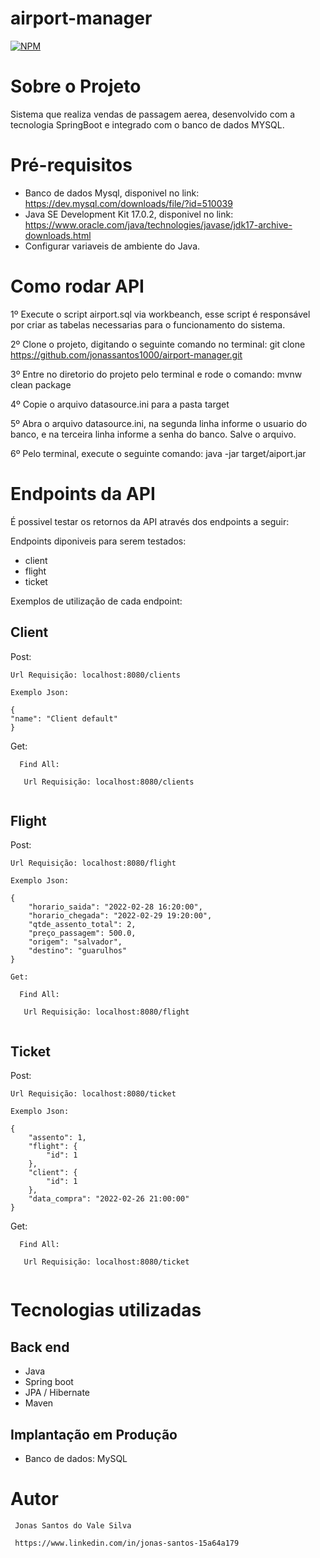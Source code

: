 # airport-manager
[![NPM](https://img.shields.io/npm/l/react)](https://github.com/jonassantos1000/Conatus-SpringBoot-Java-8-PostGree/blob/main/LICENSE) 

# Sobre o Projeto

Sistema que realiza vendas de passagem aerea, desenvolvido com a tecnologia SpringBoot e integrado com o banco de dados MYSQL.

# Pré-requisitos

- Banco de dados Mysql, disponivel no link: https://dev.mysql.com/downloads/file/?id=510039
- Java SE Development Kit 17.0.2, disponivel no link: https://www.oracle.com/java/technologies/javase/jdk17-archive-downloads.html
- Configurar variaveis de ambiente do Java.

# Como rodar API 

1º Execute o script airport.sql via workbeanch, esse script é responsável por criar as tabelas necessarias para o funcionamento do sistema.

2º Clone o projeto, digitando o seguinte comando no terminal: git clone https://github.com/jonassantos1000/airport-manager.git

3º Entre no diretorio do projeto pelo terminal e rode o comando: mvnw clean package

4º Copie o arquivo datasource.ini para a pasta target

5º Abra o arquivo datasource.ini, na segunda linha informe o usuario do banco, e na terceira linha informe a senha do banco. Salve o arquivo.

6º Pelo terminal, execute o seguinte comando: java -jar target/aiport.jar

# Endpoints da API 

É possivel testar os retornos da API através dos endpoints a seguir: 

Endpoints diponiveis para serem testados:
- client
- flight
- ticket

Exemplos de utilização de cada endpoint:

## Client

  Post:
	
    Url Requisição: localhost:8080/clients
		
    Exemplo Json:
		
    {
    "name": "Client default"
    }
    
  Get:
   ```
     Find All:

      Url Requisição: localhost:8080/clients
		
   ```
   
## Flight

  Post:
	
    Url Requisição: localhost:8080/flight
		
    Exemplo Json:
		
    {
        "horario_saida": "2022-02-28 16:20:00",
        "horario_chegada": "2022-02-29 19:20:00",
        "qtde_assento_total": 2,
        "preço_passagem": 500.0,
        "origem": "salvador",
        "destino": "guarulhos"
    }
    
    Get:
    
   ```
     Find All:

      Url Requisição: localhost:8080/flight
		
   ```
    
## Ticket

  Post:
	
    Url Requisição: localhost:8080/ticket
		
    Exemplo Json:
		
    {
        "assento": 1,
        "flight": {
            "id": 1
        },
        "client": {
            "id": 1
        },
        "data_compra": "2022-02-26 21:00:00"
    }
    
  Get:
   ```
     Find All:

      Url Requisição: localhost:8080/ticket
		
   ```
   
   # Tecnologias utilizadas
   
   ## Back end
   
   - Java
   - Spring boot
   - JPA / Hibernate
   - Maven

   ## Implantação em Produção
   
   - Banco de dados: MySQL
   
   # Autor 
     
     Jonas Santos do Vale Silva
     
     https://www.linkedin.com/in/jonas-santos-15a64a179
  
